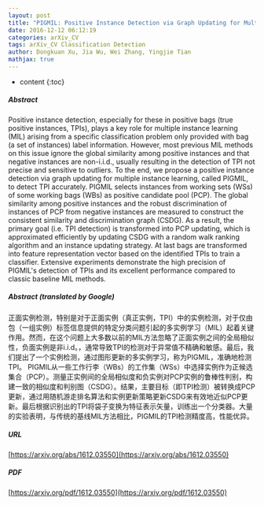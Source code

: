 ```yaml
---
layout: post
title: "PIGMIL: Positive Instance Detection via Graph Updating for Multiple Instance Learning"
date: 2016-12-12 06:12:19
categories: arXiv_CV
tags: arXiv_CV Classification Detection
author: Dongkuan Xu, Jia Wu, Wei Zhang, Yingjie Tian
mathjax: true
---
```


* content
{:toc}

##### Abstract
Positive instance detection, especially for these in positive bags (true positive instances, TPIs), plays a key role for multiple instance learning (MIL) arising from a specific classification problem only provided with bag (a set of instances) label information. However, most previous MIL methods on this issue ignore the global similarity among positive instances and that negative instances are non-i.i.d., usually resulting in the detection of TPI not precise and sensitive to outliers. To the end, we propose a positive instance detection via graph updating for multiple instance learning, called PIGMIL, to detect TPI accurately. PIGMIL selects instances from working sets (WSs) of some working bags (WBs) as positive candidate pool (PCP). The global similarity among positive instances and the robust discrimination of instances of PCP from negative instances are measured to construct the consistent similarity and discrimination graph (CSDG). As a result, the primary goal (i.e. TPI detection) is transformed into PCP updating, which is approximated efficiently by updating CSDG with a random walk ranking algorithm and an instance updating strategy. At last bags are transformed into feature representation vector based on the identified TPIs to train a classifier. Extensive experiments demonstrate the high precision of PIGMIL's detection of TPIs and its excellent performance compared to classic baseline MIL methods.

##### Abstract (translated by Google)
正面实例检测，特别是对于正面实例（真正实例，TPI）中的实例检测，对于仅由包（一组实例）标签信息提供的特定分类问题引起的多实例学习（MIL）起着关键作用。然而，在这个问题上大多数以前的MIL方法忽略了正面实例之间的全局相似性，负面实例是非i.i.d。，通常导致TPI的检测对于异常值不精确和敏感。最后，我们提出了一个实例检测，通过图形更新的多实例学习，称为PIGMIL，准确地检测TPI。 PIGMIL从一些工作行李（WBs）的工作集（WSs）中选择实例作为正候选集合（PCP）。测量正实例间的全局相似度和负实例对PCP实例的鲁棒性判别，构建一致的相似度和判别图（CSDG）。结果，主要目标（即TPI检测）被转换成PCP更新，通过用随机游走排名算法和实例更新策略更新CSDG来有效地近似PCP更新。最后根据识别出的TPI将袋子变换为特征表示矢量，训练出一个分类器。大量的实验表明，与传统的基线MIL方法相比，PIGMIL的TPI检测精度高，性能优异。

##### URL
[https://arxiv.org/abs/1612.03550](https://arxiv.org/abs/1612.03550)

##### PDF
[https://arxiv.org/pdf/1612.03550](https://arxiv.org/pdf/1612.03550)

